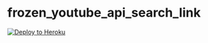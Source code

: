 # frozen_youtube_api_search_link



[![Deploy to Heroku](https://www.herokucdn.com/deploy/button.svg)](https://heroku.com/deploy?template=https://github.com/frozenisback/ytapi)
